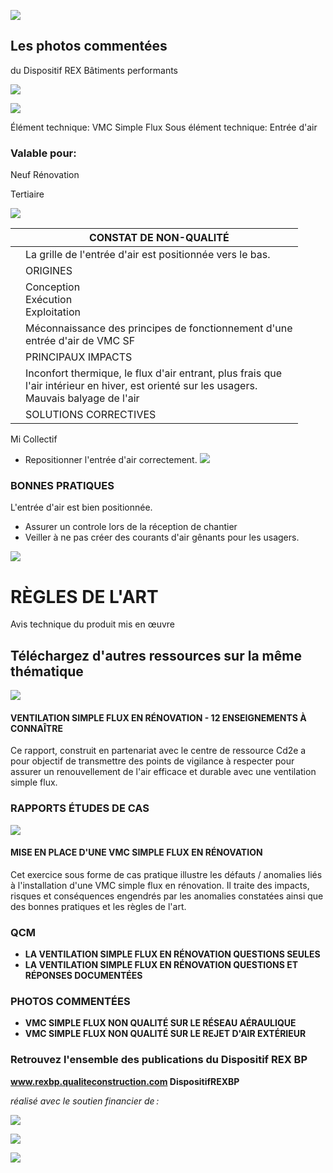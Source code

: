 ![](<images/Entrée d'air mal positionnée/_page_0_Picture_0.jpeg>)

## Les photos commentées

du Dispositif REX Bâtiments performants

![](<images/Entrée d'air mal positionnée/_page_0_Picture_3.jpeg>)

![](<images/Entrée d'air mal positionnée/_page_0_Picture_4.jpeg>)

Élément technique: VMC Simple Flux Sous élément technique: Entrée d'air

### Valable pour:

 Neuf Rénovation

Tertiaire

![](<images/Entrée d'air mal positionnée/_page_0_Picture_9.jpeg>)

|  | CONSTAT DE NON-QUALITÉ                                                                                                                           |
|--|--------------------------------------------------------------------------------------------------------------------------------------------------|
|  | La grille de l'entrée d'air est positionnée vers le bas.                                                                                         |
|  | ORIGINES                                                                                                                                         |
|  | Conception<br>Exécution<br>Exploitation                                                                                                          |
|  | Méconnaissance des principes de fonctionnement d'une<br>entrée d'air de VMC SF                                                                   |
|  | PRINCIPAUX IMPACTS                                                                                                                               |
|  | Inconfort thermique, le flux d'air entrant, plus frais que<br>l'air intérieur en hiver, est orienté sur les usagers.<br>Mauvais balyage de l'air |
|  | SOLUTIONS CORRECTIVES                                                                                                                            |

 Mi Collectif

- Repositionner l'entrée d'air correctement.
![](<images/Entrée d'air mal positionnée/_page_0_Picture_12.jpeg>)

### BONNES PRATIQUES

L'entrée d'air est bien positionnée.

- Assurer un controle lors de la réception de chantier
- Veiller à ne pas créer des courants d'air gênants pour les usagers.

![](<images/Entrée d'air mal positionnée/_page_0_Picture_17.jpeg>)

# RÈGLES DE L'ART

Avis technique du produit mis en œuvre

## Téléchargez d'autres ressources sur la même thématique

![](<images/Entrée d'air mal positionnée/_page_1_Picture_4.jpeg>)

#### **VENTILATION SIMPLE FLUX EN RÉNOVATION - 12 ENSEIGNEMENTS À CONNAÎTRE**

Ce rapport, construit en partenariat avec le centre de ressource Cd2e a pour objectif de transmettre des points de vigilance à respecter pour assurer un renouvellement de l'air efficace et durable avec une ventilation simple flux.

### RAPPORTS ÉTUDES DE CAS

![](<images/Entrée d'air mal positionnée/_page_1_Picture_8.jpeg>)

#### **MISE EN PLACE D'UNE VMC SIMPLE FLUX EN RÉNOVATION**

Cet exercice sous forme de cas pratique illustre les défauts / anomalies liés à l'installation d'une VMC simple flux en rénovation. Il traite des impacts, risques et conséquences engendrés par les anomalies constatées ainsi que des bonnes pratiques et les règles de l'art.

### QCM

- **LA VENTILATION SIMPLE FLUX EN RÉNOVATION QUESTIONS SEULES**
- **LA VENTILATION SIMPLE FLUX EN RÉNOVATION QUESTIONS ET RÉPONSES DOCUMENTÉES**

### PHOTOS COMMENTÉES

- **VMC SIMPLE FLUX NON QUALITÉ SUR LE RÉSEAU AÉRAULIQUE**
- **VMC SIMPLE FLUX NON QUALITÉ SUR LE REJET D'AIR EXTÉRIEUR**

### Retrouvez l'ensemble des publications du Dispositif REX BP

**www.rexbp.qualiteconstruction.com DispositifREXBP**

*réalisé avec le soutien financier de :*

![](<images/Entrée d'air mal positionnée/_page_1_Picture_21.jpeg>)

![](<images/Entrée d'air mal positionnée/_page_1_Picture_22.jpeg>)

![](<images/Entrée d'air mal positionnée/_page_1_Picture_23.jpeg>)